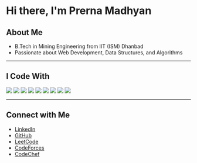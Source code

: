 # Hi there, I'm Prerna Madhyan

## About Me
- B.Tech in Mining Engineering from IIT (ISM) Dhanbad 
- Passionate about Web Development, Data Structures, and Algorithms  

---

## I Code With
<p align="left">
  <img src="https://img.shields.io/badge/C-A8B9CC?style=for-the-badge&logo=c&logoColor=white" />
  <img src="https://img.shields.io/badge/C%2B%2B-00599C?style=for-the-badge&logo=c%2B%2B&logoColor=white" />
  <img src="https://img.shields.io/badge/JavaScript-F7DF1E?style=for-the-badge&logo=javascript&logoColor=black" />
  <img src="https://img.shields.io/badge/Python-3776AB?style=for-the-badge&logo=python&logoColor=white" />
  <img src="https://img.shields.io/badge/React-61DAFB?style=for-the-badge&logo=react&logoColor=black" />
  <img src="https://img.shields.io/badge/Node.js-339933?style=for-the-badge&logo=node.js&logoColor=white" />
  <img src="https://img.shields.io/badge/Express.js-000000?style=for-the-badge&logo=express&logoColor=white" />
  <img src="https://img.shields.io/badge/MongoDB-47A248?style=for-the-badge&logo=mongodb&logoColor=white" />
  <img src="https://img.shields.io/badge/Firebase-FFCA28?style=for-the-badge&logo=firebase&logoColor=black" />
</p>

---

## Connect with Me
- [LinkedIn](https://www.linkedin.com/in/prerna-madhyan-531750226/)  
- [GitHub](https://github.com/prernamadhyan16)  
- [LeetCode](https://leetcode.com/u/PrernaMadhyan/)  
- [CodeForces](https://codeforces.com/profile/prernamadhyan)  
- [CodeChef](https://www.codechef.com/users/tachyon_16)  
